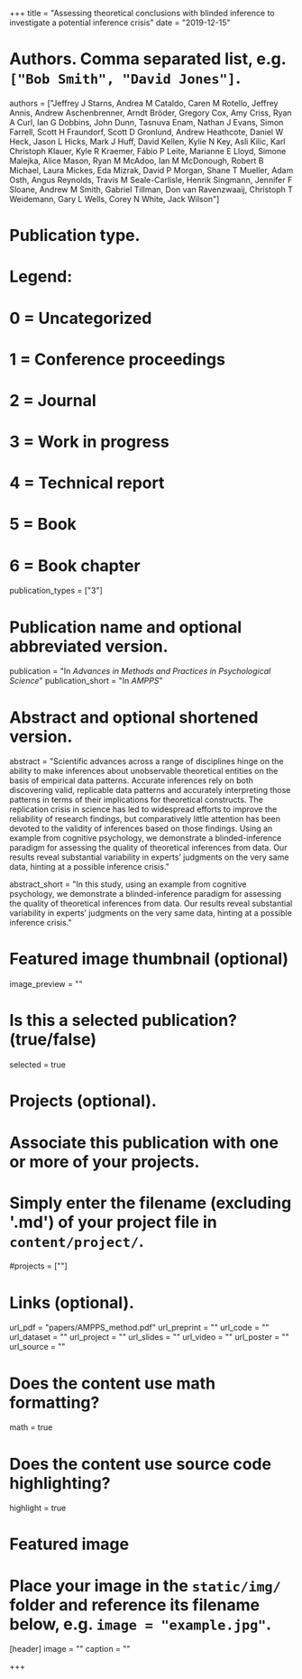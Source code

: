 +++
title = "Assessing theoretical conclusions with blinded inference to investigate a potential inference crisis"
date = "2019-12-15"

# Authors. Comma separated list, e.g. `["Bob Smith", "David Jones"]`.
authors = ["Jeffrey J Starns, Andrea M Cataldo, Caren M Rotello, Jeffrey Annis, Andrew Aschenbrenner, Arndt Bröder, Gregory Cox, Amy Criss, Ryan A Curl, Ian G Dobbins, John Dunn, Tasnuva Enam, Nathan J Evans, Simon Farrell, Scott H Fraundorf, Scott D Gronlund, Andrew Heathcote, Daniel W Heck, Jason L Hicks, Mark J Huff, David Kellen, Kylie N Key, Asli Kilic, Karl Christoph Klauer, Kyle R Kraemer, Fábio P Leite, Marianne E Lloyd, Simone Malejka, Alice Mason, Ryan M McAdoo, Ian M McDonough, Robert B Michael, Laura Mickes, Eda Mizrak, David P Morgan, Shane T Mueller, Adam Osth, Angus Reynolds, Travis M Seale-Carlisle, Henrik Singmann, Jennifer F Sloane, Andrew M Smith, Gabriel Tillman, Don van Ravenzwaaij, Christoph T Weidemann, Gary L Wells, Corey N White, Jack Wilson"]

# Publication type.
# Legend:
# 0 = Uncategorized
# 1 = Conference proceedings
# 2 = Journal
# 3 = Work in progress
# 4 = Technical report
# 5 = Book
# 6 = Book chapter
publication_types = ["3"]

# Publication name and optional abbreviated version.
publication = "In *Advances in Methods and Practices in Psychological Science*"
publication_short = "In *AMPPS*"

# Abstract and optional shortened version.
abstract = "Scientific advances across a range of disciplines hinge on the ability to make inferences about unobservable theoretical entities on the basis of empirical data patterns. Accurate inferences rely on both discovering valid, replicable data patterns and accurately interpreting those patterns in terms of their implications for theoretical constructs. The replication crisis in science has led to widespread efforts to improve the reliability of research findings, but comparatively little attention has been devoted to the validity of inferences based on those findings. Using an example from cognitive psychology, we demonstrate a blinded-inference paradigm for assessing the quality of theoretical inferences from data. Our results reveal substantial variability in experts’ judgments on the very same data, hinting at a possible inference crisis."

abstract_short = "In this study, using an example from cognitive psychology, we demonstrate a blinded-inference paradigm for assessing the quality of theoretical inferences from data. Our results reveal substantial variability in experts’ judgments on the very same data, hinting at a possible inference crisis."

# Featured image thumbnail (optional)
image_preview = ""

# Is this a selected publication? (true/false)
selected = true

# Projects (optional).
#   Associate this publication with one or more of your projects.
#   Simply enter the filename (excluding '.md') of your project file in `content/project/`.
#projects = [""]

# Links (optional).
url_pdf = "papers/AMPPS_method.pdf"
url_preprint = ""
url_code = ""
url_dataset = ""
url_project = ""
url_slides = ""
url_video = ""
url_poster = ""
url_source = ""

# Does the content use math formatting?
math = true

# Does the content use source code highlighting?
highlight = true

# Featured image
# Place your image in the `static/img/` folder and reference its filename below, e.g. `image = "example.jpg"`.
[header]
image = ""
caption = ""

+++

